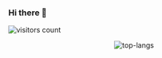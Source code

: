 ### Hi there 👋

<img src="https://profile-counter.glitch.me/GiorgiZabakhidze/count.svg" alt="visitors count" align="center"/>
<p style="text-align: center;"><img src="https://github-readme-stats.vercel.app/api/top-langs/?username=GiorgiZabakhidze&layout=compact&theme=null" alt="top-langs"/></p>








<!--
**GiorgiZabakhidze/GiorgiZabakhidze** is a ✨ _special_ ✨ repository because its `README.md` (this file) appears on your GitHub profile.

Here are some ideas to get you started:

- 🔭 I’m currently working on ...
- 🌱 I’m currently learning ...
- 👯 I’m looking to collaborate on ...
- 🤔 I’m looking for help with ...
- 💬 Ask me about ...
- 📫 How to reach me: ...
- 😄 Pronouns: ...
- ⚡ Fun fact: ...
-->
